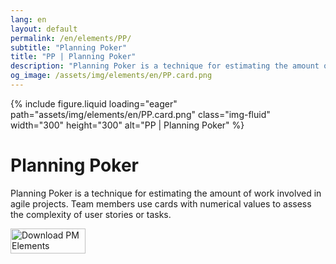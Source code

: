 ```yaml
---
lang: en
layout: default
permalink: /en/elements/PP/
subtitle: "Planning Poker"
title: "PP | Planning Poker"
description: "Planning Poker is a technique for estimating the amount of work involved in agile projects. Team members use cards with numerical values to assess the complexity of user stories or tasks."
og_image: /assets/img/elements/en/PP.card.png
---
```


{% include figure.liquid loading="eager" path="assets/img/elements/en/PP.card.png" class="img-fluid" width="300" height="300" alt="PP | Planning Poker" %}

# Planning Poker

Planning Poker is a technique for estimating the amount of work involved in agile projects. Team members use cards with numerical values to assess the complexity of user stories or tasks.

<a href="https://apps.apple.com/app/apple-store/id6738084498?pt=127441684&ct=website&mt=8">
  <img src="{{ "assets/img/en/appstore.png" | relative_url }}" width="120" height="40" alt="Download PM Elements">
</a>
